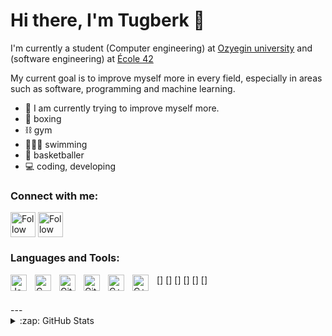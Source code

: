 # Hi there, I'm Tugberk 👋 

I'm currently a student (Computer engineering) at [Ozyegin university](https://www.ozyegin.edu.tr/en) and (software engineering) at [École 42](https://www.42istanbul.com.tr/en/)

My current goal is to improve myself more in every field, especially in areas such as software, programming and machine learning.

- 🌱 I am currently trying to improve myself more. 
- 🥊 boxing
- ⛓ gym
- 🏊🏼‍♂️ swimming
- 🏀 basketballer
- 💻 coding, developing

### Connect with me:

[<img src="https://raw.githubusercontent.com/Raymo111/Raymo111/master/socials/linkedin.png" height="40em" align="center" alt="Follow Tugberk on LinkedIn" title="Follow Tugberk on LinkedIn"/>](https://linkedin.com/in/mehmet-tuğberk-çil-06b299200)
[<img src="https://raw.githubusercontent.com/Raymo111/Raymo111/master/socials/twitter.svg" height="40em" align="center" alt="Follow Tugberk on Twitter" title="Follow Tugberk on Twitter"/>](https://twitter.com/CilTugberk)



### Languages and Tools:

[<img align="left" alt="Java" width="26px" src="https://cdn.jsdelivr.net/gh/devicons/devicon/icons/java/java-original.svg" style="padding-right:10px;" />]
[<img align="left" alt="C" width="26px" src="https://cdn.jsdelivr.net/gh/devicons/devicon/icons/c/c-original.svg" style="padding-right:10px;" />]
[<img align="left" alt="Git" width="26px" src="https://cdn.jsdelivr.net/gh/devicons/devicon/icons/git/git-original.svg" style="padding-right:10px;" />]
[<img align="left" alt="GitHub" width="26px" src="https://encrypted-tbn0.gstatic.com/images?q=tbn:ANd9GcR9XbjaBqG3qf7r9vBjPIZAmridvdhN0YPTSg&usqp=CAU" style="padding-right:10px;" />]
[<img align="left" alt="C++" width="26px" src="https://cdn-icons-png.flaticon.com/512/6132/6132222.png" style="padding-right:10px;" />]
[<img align="left" alt="C++" width="26px" src="https://user-images.githubusercontent.com/16542113/50175134-4f7b3700-02fc-11e9-914e-cb317fddce4e.png" style="padding-right:10px;" />]

<br />
---
<details>
  <summary>:zap: GitHub Stats</summary>
  
  <p align="center">
	<img alt="tugbercil's visitors" src="https://komarev.com/ghpvc/?username=tugberkcil&color=8c36db&style=flat&label=visitors" />

  <img align="left" alt="tugberkcil's GitHub Stats" src="https://github-readme-stats.vercel.app/api?username=tugberkcil&show_icons=true&hide_border=false&title_color=ff652f&icon_color=FFE400&bg_color=09131B&text_color=ffffff&border_color=0c1a25" />

</details>

[website]: https://codeSTACKr.com
[course]: http://vsCodeHero.com
[twitter]: https://twitter.com/codeSTACKr
[youtube]: https://youtube.com/codeSTACKr
[instagram]: https://instagram.com/codeSTACKr
[linkedin]: https://linkedin.com/in/codeSTACKr
[webdevplaylist]: https://www.youtube.com/playlist?list=PLkwxH9e_vrAJ0WbEsFA9W3I1W-g_BTsbt
[jsplaylist]: https://www.youtube.com/playlist?list=PLkwxH9e_vrALRJKu7wfXby3MKeflhTu6B
[cssplaylist]: https://www.youtube.com/playlist?list=PLkwxH9e_vrALSdvZuEh6gqQdmDoDIoqz4
[reactplaylist]: https://www.youtube.com/playlist?list=PLkwxH9e_vrAK4TdffpxKY3QGyHCpxFcQ0
